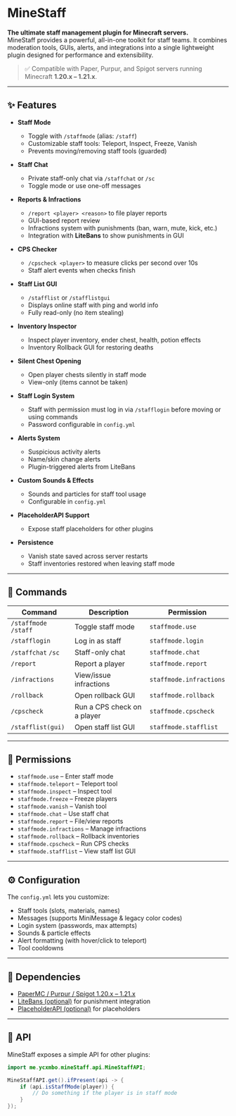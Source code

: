 # MineStaff

**The ultimate staff management plugin for Minecraft servers.**  
MineStaff provides a powerful, all-in-one toolkit for staff teams. It combines moderation tools, GUIs, alerts, and integrations into a single lightweight plugin designed for performance and extensibility.

> ✅ Compatible with Paper, Purpur, and Spigot servers running Minecraft **1.20.x – 1.21.x**.

---

## ✨ Features

- **Staff Mode**
    - Toggle with `/staffmode` (alias: `/staff`)
    - Customizable staff tools: Teleport, Inspect, Freeze, Vanish
    - Prevents moving/removing staff tools (guarded)

- **Staff Chat**
    - Private staff-only chat via `/staffchat` or `/sc`
    - Toggle mode or use one-off messages

- **Reports & Infractions**
    - `/report <player> <reason>` to file player reports
    - GUI-based report review
    - Infractions system with punishments (ban, warn, mute, kick, etc.)
    - Integration with **LiteBans** to show punishments in GUI

- **CPS Checker**
    - `/cpscheck <player>` to measure clicks per second over 10s
    - Staff alert events when checks finish

- **Staff List GUI**
    - `/stafflist` or `/stafflistgui`
    - Displays online staff with ping and world info
    - Fully read-only (no item stealing)

- **Inventory Inspector**
    - Inspect player inventory, ender chest, health, potion effects
    - Inventory Rollback GUI for restoring deaths

- **Silent Chest Opening**
    - Open player chests silently in staff mode
    - View-only (items cannot be taken)

- **Staff Login System**
    - Staff with permission must log in via `/stafflogin` before moving or using commands
    - Password configurable in `config.yml`

- **Alerts System**
    - Suspicious activity alerts
    - Name/skin change alerts
    - Plugin-triggered alerts from LiteBans

- **Custom Sounds & Effects**
    - Sounds and particles for staff tool usage
    - Configurable in `config.yml`

- **PlaceholderAPI Support**
    - Expose staff placeholders for other plugins

- **Persistence**
    - Vanish state saved across server restarts
    - Staff inventories restored when leaving staff mode

---

## 📜 Commands

| Command              | Description                                | Permission                |
|----------------------|--------------------------------------------|---------------------------|
| `/staffmode` `/staff`| Toggle staff mode                          | `staffmode.use`           |
| `/stafflogin`        | Log in as staff                            | `staffmode.login`         |
| `/staffchat` `/sc`   | Staff-only chat                            | `staffmode.chat`          |
| `/report`            | Report a player                            | `staffmode.report`        |
| `/infractions`       | View/issue infractions                     | `staffmode.infractions`   |
| `/rollback`          | Open rollback GUI                          | `staffmode.rollback`      |
| `/cpscheck`          | Run a CPS check on a player                | `staffmode.cpscheck`      |
| `/stafflist(gui)`    | Open staff list GUI                        | `staffmode.stafflist`     |

---

## 🔑 Permissions

- `staffmode.use` – Enter staff mode
- `staffmode.teleport` – Teleport tool
- `staffmode.inspect` – Inspect tool
- `staffmode.freeze` – Freeze players
- `staffmode.vanish` – Vanish tool
- `staffmode.chat` – Use staff chat
- `staffmode.report` – File/view reports
- `staffmode.infractions` – Manage infractions
- `staffmode.rollback` – Rollback inventories
- `staffmode.cpscheck` – Run CPS checks
- `staffmode.stafflist` – View staff list GUI

---

## ⚙️ Configuration

The `config.yml` lets you customize:

- Staff tools (slots, materials, names)
- Messages (supports MiniMessage & legacy color codes)
- Login system (passwords, max attempts)
- Sounds & particle effects
- Alert formatting (with hover/click to teleport)
- Tool cooldowns

---

## 🔌 Dependencies

- [PaperMC / Purpur / Spigot 1.20.x – 1.21.x](https://papermc.io/)
- [LiteBans (optional)](https://www.spigotmc.org/resources/litebans.3715/) for punishment integration
- [PlaceholderAPI (optional)](https://www.spigotmc.org/resources/placeholderapi.6245/) for placeholders

---

## 🧩 API

MineStaff exposes a simple API for other plugins:

```java
import me.ycxmbo.mineStaff.api.MineStaffAPI;

MineStaffAPI.get().ifPresent(api -> {
    if (api.isStaffMode(player)) {
        // Do something if the player is in staff mode
    }
});
